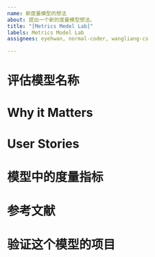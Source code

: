 ```yaml
---
name: 新度量模型的想法
about: 提出一个新的度量模型想法。
title: "[Metrics Medel Lab]"
labels: Metrics Model Lab
assignees: eyehwan, normal-coder, wangliang-cs

---
```


<!-- 感谢你与评估模型工作组分享你的评估模型的想法！-->

<!-- 如果是来自 CHAOSS 度量模型工作组（https://github.com/chaoss/wg-metrics-models）的想法，你可以直接在这里附上度量模型的定义链接。目前两个社区已经建立了一个良好的合作过程。! -->

# 评估模型名称
<!-- 计量模型的标题 -->

# Why it Matters
<!-- 提供文字，向读者解释为什么他们应该关心这个指标模型。这个描述应该是 1-2 句话。 -->

# User Stories
<!-- 为这个度量模型的不同类型的用户提供文本。这可能包括各种角色，包括 OSPO 成员、社区经理、开源软件用户和志愿贡献者。这应该是为每一个提供的用户故事提供一个列举式清单的形式。 -->

# 模型中的度量指标
<!--
* 度量标准 1（如果适用，可以链接到 CHAOSS 网站上的度量标准，对度量标准的简要描述，建议与数据收集相关的时间框架）。
* 度量标准 2（如果适用，可以链接到 CHAOSS 网站上的度量标准，对度量标准的简要描述，建议与数据收集有关的时间框架）。
* 以此类推
-->

# 参考文献

<!-- 如果这个模型有一些参考资料，如论文、文章等，你可以在这里添加链接。 -->

# 验证这个模型的项目

<!-- 我们有一个按多个技术领域分类的开源项目列表，用于验证一个新的度量模型，你可以在这里选择一组项目（链接将很快出现）。如果我们提供的项目不能满足模型的验证要求，例如，模型是针对某个技术领域的，你也可以在这里提出你的要求。-->
